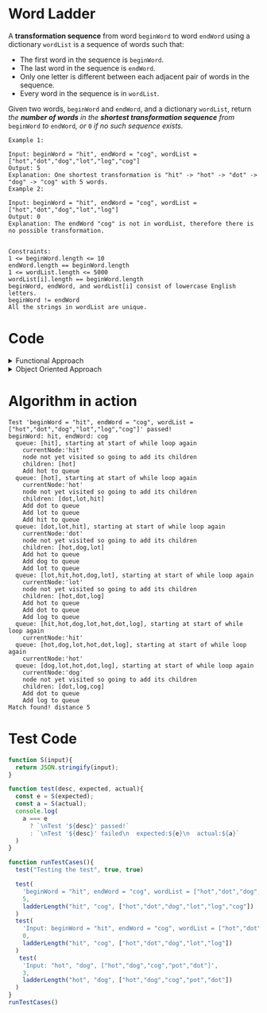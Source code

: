 # Word Ladder

A **transformation sequence** from word `beginWord` to word `endWord` using a dictionary `wordList` is a sequence of words such that:

- The first word in the sequence is `beginWord`.
- The last word in the sequence is `endWord`.
- Only one letter is different between each adjacent pair of words in the sequence.
- Every word in the sequence is in `wordList`.

Given two words, `beginWord` and `endWord`, and a dictionary `wordList`, return *the **number of words** in the **shortest transformation sequence** from* `beginWord` *to* `endWord`*, or* `0` *if no such sequence exists.*

```
Example 1:

Input: beginWord = "hit", endWord = "cog", wordList = ["hot","dot","dog","lot","log","cog"]
Output: 5
Explanation: One shortest transformation is "hit" -> "hot" -> "dot" -> "dog" -> "cog" with 5 words.
Example 2:

Input: beginWord = "hit", endWord = "cog", wordList = ["hot","dot","dog","lot","log"]
Output: 0
Explanation: The endWord "cog" is not in wordList, therefore there is no possible transformation.
 

Constraints:
1 <= beginWord.length <= 10
endWord.length == beginWord.length
1 <= wordList.length <= 5000
wordList[i].length == beginWord.length
beginWord, endWord, and wordList[i] consist of lowercase English letters.
beginWord != endWord
All the strings in wordList are unique.
```

# Code

<details><summary>Functional Approach</summary>
 
 ```js
 /**
 * https://github.com/frankhli843/algorithms/blob/master/Graph/Word%20Ladder.md
 * @param {string} beginWord
 * @param {string} endWord
 * @param {string[]} wordList
 * @return {number} the number of words from the wordList that form the chain
 * 
 * We will want to have a graph structure like so: 
 * "dog" -> "cog" -> "cob"
 */
function ladderLength(beginWord, endWord, wordList) {
  // handle case where it is the same word
  if (beginWord === endWord) 
    return 0;


  const wordSet = new Set([beginWord, ...wordList]); // add beginWord and remove duplicates 

  const nodes = {};
  // for each word generates the matachables
  wordSet.forEach(w => { 
    nodes[w] = {
      word: w, visited: false, distance: Infinity, 
      matchList: w.split("").map((x,i) => { 
        // i.e. ['do*', d*g', 'do*']
        const l = w.split("");
        l[i] = "*";
        return l.join("");
      })
    }
  })
  nodes[beginWord] = { 
    ...nodes[beginWord], 
    // we are only counting words in wordList 
    distance: wordList.includes(beginWord) ? 0 : 1
  }; 


  const q = [nodes[beginWord]]; // queue where we will do a bfs
  while (q.length > 0){
    const current = q.shift(); // first of list
    if (!current.visited){
      current.visited = true;
      // get the children matching current node 
      const children = Object.values(nodes)
        .map(c => { // "dog" matches with "bog" b/c they both have "*og" in their matchList
          const isMatch = current.matchList.some(
            m => c.matchList.includes(m) && !c.visited);
          if (isMatch) return c;
        })
        .filter(x => !!x);  // remove undefined
        
      // we will want to check each child if it matches our end goal otherwise add to queue
      for (let i = 0; i < children.length; i++){
        const child = children[i];
        if (child.word === endWord){   
          return current.distance + 1;
        }
        else {
          child.distance = current.distance + 1;
          q.push(child);
        }
      }
    }
  }
  return 0;
};
```


</details>


<details><summary>Object Oriented Approach</summary>
 
```js
```js
/**
 * https://github.com/frankhli843/algorithms/blob/master/Graph/Word%20Ladder.md
 * @param {string} beginWord
 * @param {string} endWord
 * @param {string[]} wordList
 * @return {number}
 * 
 * We will want to have a graph structure like so: 
 * "dog" -> "cog" -> "cob"
 */
function ladderLength(beginWord, endWord, wordList) {
  const graph = new WordGraph();
  [...wordList, beginWord, endWord].forEach(word => {
    graph.add(word);
  })
  return graph.shortestWordsToLink(beginWord, endWord);
};


class Node {
  value; 
  matches; // array of matches
  distance; // number used to measure distances for graph traversals  
  visited; // bool used in graph tranversals whether something is visited
  /**
   * Let n be the number of characters in the word then this would run in O(n)
   */
  constructor(value){
    this.value = value;
    this.matches = [];
    this.distance = Infinity;
    this.visited = false;
    // we want a list of possible matches here so that we can compare later on.
    // "dog" and "cog" are matches and they will both have *cog in their matches map
    // for example "dog" has matches "*og", "d*g", and "do*"
    // for each letter in the word
    value.split("").forEach((l, i) => {
      // for each letter append the word with that letter replaced by *
      const wordList = value.split("");
      wordList[i] = "*";
      this.matches.push(wordList.join(""));
    })
  }
}
<table>
<tr>
<th>
Object Oriented 
</th>
<th>
Functional
</th>
</tr>

class WordGraph {
  nodes;  // Node[]
  edges;  // [Node, Node]
  constructor(){
    this.nodes = [];
    this.edges = [];
  }

  // returns the node
  add(word){
    if (!this.wordExists(word)){
      const node = new Node(word);
      // cycle through each existing node and add edges if there is a match
      this.nodes.forEach(currNode => { this._addEdges(node, currNode); });
      this.nodes.push(node); // add new node to the family :D
      return node;
    }
    return this.getNode(word);
  }

  wordExists(word){
    for (let i = 0; i < this.nodes.length; i++){
      if (this.nodes[i].value === word){
        return true;
      }
    }
    return false;
  }


  _addEdges(newNode, currentNode){
    // we take the list of matchables from our new node match them to the currentNode
    newNode.matches.forEach(nMatch => {
      currentNode.matches.forEach(cMatch => {  // if there is a match then we add 
        if (nMatch === cMatch) 
          this.edges.push([newNode, currentNode])
      })
    })
  }
  


  hasEdge(word1, word2){
    for (let i = 0; i < this.edges.length; i++){
      const a = this.edges[i][0];
      const b = this.edges[i][1];
      if ((a.value === word1 && b.value === word2) 
      || (b.value === word1 && a.value === word2)){
        return true;
      }
    }
    return false;
  }

  getNode(word){
     for (let i = 0; i < this.nodes.length; i++){
      if (this.nodes[i].value === word){
        return this.nodes[i];
      }
    }
    throw "could not find find node for " + word;
  }

  getNodeIndex(word){
    for (let i = 0; i < this.nodes.length; i++){
      if (this.nodes[i].value === word){
        return i;
      }
    }
   return -1;
  }

  // function will return a list of all nodes connected to the node with the given word
  nodeChildren(word){
    // a match on either side is fine since edges are not directional
    return this.edges.map(e => {
      if (e[0].value === word){ return e[1]}
      else if (e[1].value === word){ return e[0]}
    }).filter(node => node);
  }

  shortestWordsToLink(beginWord, endWord){
    console.log(`beginWord: ${beginWord}, endWord: ${endWord}`)
      // if beginWord and endWord are the same then return 0
      if (beginWord === endWord) return 0;
      
      // set all nodes to infinity distance 
      this.nodes.forEach(n => {
        n.distance = Infinity;
        n.visited = false;
      });

      const beginWordNode = this.getNode(beginWord);
      beginWordNode.distance = 1; // starts at one since we are counting words

      const q = [beginWordNode]; // start off with queue

      while (q.length !== 0){
        console.log(`  queue: [${q.map(a => a.value)}], starting at start of while loop again`)
        const currentNode = q.shift();
        console.log(`    currentNode:'${currentNode.value}'`)
        if (!currentNode.visited){
          console.log(`    node not yet visited so going to add its children`)
          currentNode.visited = true;
          const children = this.nodeChildren(currentNode.value);
          console.log(`    children: [${children.map(c => c.value)}]`)
          for (let i = 0; i < children.length; i++){
            const child = children[i];
            if (child.value === endWord){
              console.log(`Match found! distance ${currentNode.distance + 1}`)
              return currentNode.distance + 1;
            }
            else{
              console.log(`    Add ${child.value} to queue`)
              child.distance = currentNode.distance + 1;
              q.push(child);
            }
              
          }
        }
      }
      return 0; // nothing is found return 0
    }
}
```

</details>

# Algorithm in action
```
Test 'beginWord = "hit", endWord = "cog", wordList = ["hot","dot","dog","lot","log","cog"]' passed!
beginWord: hit, endWord: cog
  queue: [hit], starting at start of while loop again
    currentNode:'hit'
    node not yet visited so going to add its children
    children: [hot]
    Add hot to queue
  queue: [hot], starting at start of while loop again
    currentNode:'hot'
    node not yet visited so going to add its children
    children: [dot,lot,hit]
    Add dot to queue
    Add lot to queue
    Add hit to queue
  queue: [dot,lot,hit], starting at start of while loop again
    currentNode:'dot'
    node not yet visited so going to add its children
    children: [hot,dog,lot]
    Add hot to queue
    Add dog to queue
    Add lot to queue
  queue: [lot,hit,hot,dog,lot], starting at start of while loop again
    currentNode:'lot'
    node not yet visited so going to add its children
    children: [hot,dot,log]
    Add hot to queue
    Add dot to queue
    Add log to queue
  queue: [hit,hot,dog,lot,hot,dot,log], starting at start of while loop again
    currentNode:'hit'
  queue: [hot,dog,lot,hot,dot,log], starting at start of while loop again
    currentNode:'hot'
  queue: [dog,lot,hot,dot,log], starting at start of while loop again
    currentNode:'dog'
    node not yet visited so going to add its children
    children: [dot,log,cog]
    Add dot to queue
    Add log to queue
Match found! distance 5
```
# Test Code
```js
function S(input){
  return JSON.stringify(input);
}

function test(desc, expected, actual){
  const e = S(expected);
  const a = S(actual);
  console.log(
    a === e 
      ? `\nTest '${desc}' passed!`
      : `\nTest '${desc}' failed\n  expected:${e}\n  actual:${a}`
  )
}

function runTestCases(){
  test("Testing the test", true, true)

  test(
    'beginWord = "hit", endWord = "cog", wordList = ["hot","dot","dog","lot","log","cog"]',
    5,
    ladderLength("hit", "cog", ["hot","dot","dog","lot","log","cog"])
  )
  test(
    'Input: beginWord = "hit", endWord = "cog", wordList = ["hot","dot","dog","lot","log"]',
    0,
    ladderLength("hit", "cog", ["hot","dot","dog","lot","log"])
  )
   test(
    'Input: "hot", "dog", ["hot","dog","cog","pot","dot"]',
    3,
    ladderLength("hot", "dog", ["hot","dog","cog","pot","dot"])
  )
}
runTestCases()
```
